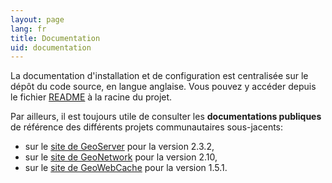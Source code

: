 ```yaml
---
layout: page
lang: fr
title: Documentation
uid: documentation
---
```


La documentation d'installation et de configuration est centralisée sur le dépôt du code source, en langue anglaise.
Vous pouvez y accéder depuis le fichier [README](https://github.com/georchestra/georchestra/blob/master/README.md) à la racine du projet.

Par ailleurs, il est toujours utile de consulter les **documentations publiques** de référence des différents projets communautaires sous-jacents:

 * sur le [site de GeoServer](http://docs.geoserver.org/2.3.2/user/) pour la version 2.3.2,
 * sur le [site de GeoNetwork](http://geonetwork-opensource.org/manuals/2.10.3/fra/users/index.html) pour la version 2.10,
 * sur le [site de GeoWebCache](http://geowebcache.org/docs/1.5.1/) pour la version 1.5.1.
